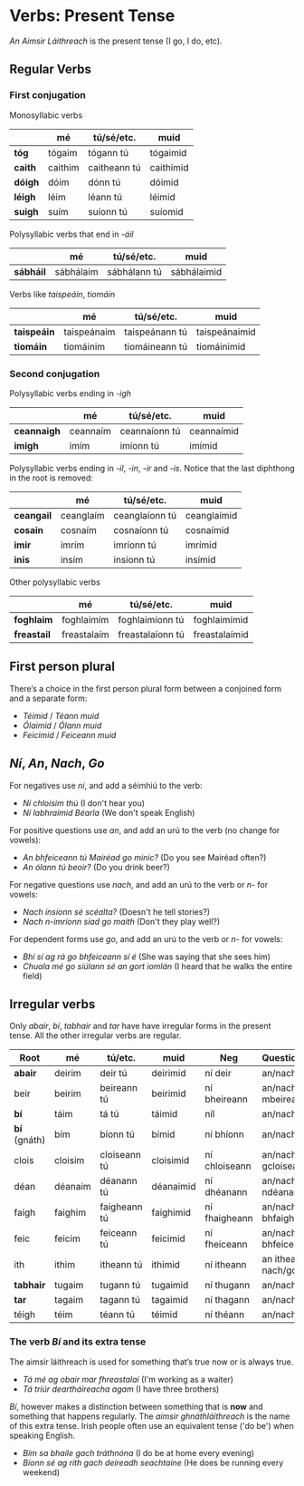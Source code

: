 # Verbs: Present Tense


_An Aimsir Láithreach_ is the present tense (I go, I do, etc).


## Regular Verbs


### First conjugation

Monosyllabic verbs

|           | mé      | tú/sé/etc.   | muid      |
| --------- | ------- | ------------ | --------- |
| **tóg**   | tógaim  | tógann tú    | tógaimid  |
| **caith** | caithim | caitheann tú | caithimid |
| **dóigh** | dóim    | dónn tú      | dóimid    |
| **léigh** | léim    | léann tú     | léimid    |
| **suigh** | suím    | suíonn tú    | suíomid   |

Polysyllabic verbs that end in _-áil_

|             | mé        | tú/sé/etc.   | muid        |
| ----------- | --------- | ------------ | ----------- |
| **sábháil** | sábhálaim | sábhálann tú | sábhálaimid |

Verbs like _taispeáin_, _tiomáin_

|               | mé          | tú/sé/etc.     | muid          |
| ------------- | ----------- | -------------- | ------------- |
| **taispeáin** | taispeánaim | taispeánann tú | taispeánaimid |
| **tiomáin**   | tiomáinim   | tiomáineann tú | tiomáinimid   |


### Second conjugation

Polysyllabic verbs ending in _-igh_

|               | mé       | tú/sé/etc.    | muid       |
| ------------- | -------- | ------------- | ---------- |
| **ceannaigh** | ceannaím | ceannaíonn tú | ceannaímid |
| **imigh**     | imím     | imíonn tú     | imímid     |

Polysyllabic verbs ending in _-il_, _-in_, _-ir_ and _-is_.
Notice that the last diphthong in the root is removed:

|              | mé        | tú/sé/etc.     | muid        |
| ------------ | --------- | -------------- | ----------- |
| **ceangail** | ceanglaím | ceanglaíonn tú | ceanglaímid |
| **cosain**   | cosnaím   | cosnaíonn tú   | cosnaímid   |
| **imir**     | imrím     | imríonn tú     | imrímid     |
| **inis**     | insím     | insíonn tú     | insímid     |

Other polysyllabic verbs

|               | mé          | tú/sé/etc.       | muid          |
| ------------- | ----------- | ---------------- | ------------- |
| **foghlaim**  | foghlaimím  | foghlaimíonn tú  | foghlaimímid  |
| **freastail** | freastalaím | freastalaíonn tú | freastalaímid |


## First person plural

There’s a choice in the first person plural form between a conjoined form and a
separate form:
* _Téimid_ / _Téann muid_
* _Ólaimid_ / _Ólann muid_
* _Feicimid_ / _Feiceann muid_


## _Ní_, _An_, _Nach_, _Go_

For negatives use _ní_, and add a séimhiú to the verb:

* _Ní chloisim thú_ (I don't hear you)
* _Ní labhraímid Béarla_ (We don't speak English)

For positive questions use _an_, and add an urú to the verb (no change for vowels):

* _An bhfeiceann tú Mairéad go minic?_ (Do you see Mairéad often?)
* _An ólann tú beoir?_ (Do you drink beer?)

For negative questions use _nach_, and add an urú to the verb or _n-_ for vowels:

* _Nach insíonn sé scéalta?_ (Doesn't he tell stories?)
* _Nach n-imríonn siad go maith_ (Don't they play well?)

For dependent forms use _go_, and add an urú to the verb or _n-_ for vowels:

* _Bhí sí ag rá go bhfeiceann sí é_ (She was saying that she sees him)
* _Chuala mé go siúlann sé an gort iomlán_ (I heard that he walks the entire field)


## Irregular verbs

Only _abair_, _bí_, _tabhair_ and _tar_ have have irregular forms in the present
tense. All the other irregular verbs are regular.

| Root           | mé      | tú/etc.      | muid      | Neg           | Question/Dependent                |
| -------------- | ------- | ------------ | --------- | ------------- | --------------------------------- |
| **abair**      | deirim  | deir tú      | deirimid  | ní deir       | an/nach/go ndeir                  |
| beir           | beirim  | beireann tú  | beirimid  | ní bheireann  | an/nach/go mbeireann              |
| **bí**         | táim    | tá tú        | táimid    | níl           | an/nach/go bhfuil                 |
| **bí** (gnáth) | bím     | bíonn tú     | bímid     | ní bhíonn     | an/nach/go mbíonn                 |
| clois          | cloisim | cloiseann tú | cloisimid | ní chloiseann | an/nach/go gcloiseann             |
| déan           | déanaim | déanann tú   | déanaimid | ní dhéanann   | an/nach/go ndéanann               |
| faigh          | faighim | faigheann tú | faighimid | ní fhaigheann | an/nach/go bhfaigheann            |
| feic           | feicim  | feiceann tú  | feicimid  | ní fheiceann  | an/nach/go bhfeiceann             |
| ith            | ithim   | itheann tú   | ithimid   | ní itheann    | an itheann<br />nach/go n-itheann |
| **tabhair**    | tugaim  | tugann tú    | tugaimid  | ní thugann    | an/nach/go dtugann                |
| **tar**        | tagaim  | tagann tú    | tagaimid  | ní thagann    | an/nach/go dtagann                |
| téigh          | téim    | téann tú     | téimid    | ní théann     | an/nach/go dtéann                 |


### The verb _Bí_ and its extra tense

The aimsir láithreach is used for something that’s true now or is always true.

* _Tá mé ag obair mar fhreastalaí_ (I'm working as a waiter)
* _Tá triúr deartháireacha agam_ (I have three brothers)

_Bí_, however makes a distinction between something that is **now** and
something that happens regularly. The _aimsir ghnáthláithreach_ is the name of
this extra tense. Irish people often use an equivalent tense ('do be') when
speaking English.

* _Bím sa bhaile gach tráthnóna_ (I do be at home every evening)
* _Bíonn sé ag rith gach deireadh seachtaine_ (He does be running every weekend)